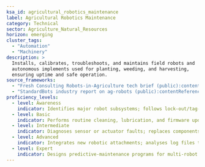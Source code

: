 ```yaml
---
ksa_id: agricultural_robotics_maintenance
label: Agricultural Robotics Maintenance
category: Technical
sector: Agriculture_Natural_Resources
horizon: emerging
cluster_tags:
  - "Automation"
  - "Machinery"
description: >
  Installs, calibrates, troubleshoots, and maintains field robots and
  autonomous implements used for planting, weeding, and harvesting,
  ensuring uptime and safe operation.
source_frameworks:
  - "Fresh Consulting Robots-in-Agriculture tech brief (public):contentReference[oaicite:6]{index=6}"
  - "StandardBots industry report on ag-robots (public):contentReference[oaicite:7]{index=7}"
proficiency_levels:
  - level: Awareness
    indicator: Identifies major robot subsystems; follows lock-out/tag-out procedures.
  - level: Basic
    indicator: Performs routine cleaning, lubrication, and firmware updates.
  - level: Intermediate
    indicator: Diagnoses sensor or actuator faults; replaces components; tunes navigation software.
  - level: Advanced
    indicator: Integrates new robotic attachments; analyses log files to prevent failures; documents SOPs.
  - level: Expert
    indicator: Designs predictive-maintenance programs for multi-robot fleets; mentors technicians; collaborates with OEMs on next-gen reliability.
---
```

